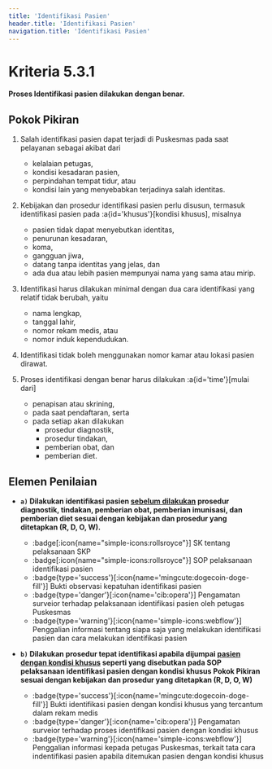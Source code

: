 ```yaml
---
title: 'Identifikasi Pasien'
header.title: 'Identifikasi Pasien'
navigation.title: 'Identifikasi Pasien'
---
```


# Kriteria 5.3.1 
**Proses Identifikasi pasien dilakukan dengan benar.** 

## Pokok Pikiran 

1. Salah identifikasi pasien dapat terjadi di Puskesmas pada saat pelayanan sebagai akibat dari 
   - kelalaian petugas, 
   - kondisi kesadaran pasien, 
   - perpindahan tempat tidur, atau 
   - kondisi lain yang menyebabkan terjadinya salah identitas. 

2. Kebijakan dan prosedur identifikasi pasien perlu disusun, termasuk identifikasi pasien pada :a{id='khusus'}[kondisi khusus], misalnya 
   - pasien tidak dapat menyebutkan identitas, 
   - penurunan kesadaran, 
   - koma, 
   - gangguan jiwa, 
   - datang tanpa identitas yang jelas, dan 
   - ada dua atau lebih pasien mempunyai nama yang sama atau mirip. 

3. Identifikasi harus dilakukan minimal dengan dua cara identifikasi yang relatif tidak berubah, yaitu 
   - nama lengkap, 
   - tanggal lahir, 
   - nomor rekam medis, atau  
   - nomor induk kependudukan. 

4. Identifikasi tidak boleh menggunakan nomor kamar atau lokasi pasien dirawat. 

5. Proses identifikasi dengan benar harus dilakukan  :a{id='time'}[mulai dari] 
   - penapisan atau skrining, 
   - pada saat pendaftaran, serta 
   - pada setiap akan dilakukan 
     - prosedur diagnostik, 
     - prosedur tindakan, 
     - pemberian obat, dan 
     - pemberian diet. 
 	 
## Elemen Penilaian 

- **``a)`` Dilakukan identifikasi pasien [sebelum dilakukan](#time) prosedur diagnostik, tindakan, pemberian obat, pemberian imunisasi, dan pemberian diet sesuai dengan kebijakan dan prosedur yang ditetapkan (R, D, O, W).**

  - :badge[:icon{name="simple-icons:rollsroyce"}] SK tentang pelaksanaan SKP 
  - :badge[:icon{name="simple-icons:rollsroyce"}] SOP pelaksanaan identifikasi pasien 
  - :badge{type='success'}[:icon{name='mingcute:dogecoin-doge-fill'}] Bukti observasi kepatuhan identifikasi pasien 
  - :badge{type='danger'}[:icon{name='cib:opera'}] Pengamatan surveior terhadap pelaksanaan identifikasi pasien oleh petugas Puskesmas 
  - :badge{type='warning'}[:icon{name='simple-icons:webflow'}] Penggalian informasi tentang siapa saja yang melakukan identifikasi pasien dan cara melakukan identifikasi pasien 

- **``b)`` Dilakukan prosedur tepat identifikasi apabila dijumpai [pasien dengan kondisi khusus](#khusus) seperti yang disebutkan pada SOP pelaksanaan identifikasi pasien dengan kondisi khusus Pokok Pikiran sesuai dengan kebijakan dan prosedur yang ditetapkan (R, D, O, W)**

  - :badge{type='success'}[:icon{name='mingcute:dogecoin-doge-fill'}] Bukti identifikasi pasien dengan kondisi khusus yang tercantum dalam rekam medis 
  - :badge{type='danger'}[:icon{name='cib:opera'}] Pengamatan surveior terhadap proses identifikasi pasien dengan kondisi khusus 
  - :badge{type='warning'}[:icon{name='simple-icons:webflow'}] Penggalian informasi kepada petugas Puskesmas, terkait tata cara indentifikasi pasien apabila ditemukan pasien dengan kondisi khusus 
